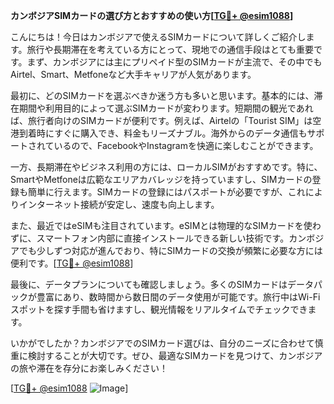 **カンボジアSIMカードの選び方とおすすめの使い方[[TG💪+ @esim1088](https://t.me/s/esim1088)]**

こんにちは！今日はカンボジアで使えるSIMカードについて詳しくご紹介します。旅行や長期滞在を考えている方にとって、現地での通信手段はとても重要です。まず、カンボジアには主にプリペイド型のSIMカードが主流で、その中でもAirtel、Smart、Metfoneなど大手キャリアが人気があります。

最初に、どのSIMカードを選ぶべきか迷う方も多いと思います。基本的には、滞在期間や利用目的によって選ぶSIMカードが変わります。短期間の観光であれば、旅行者向けのSIMカードが便利です。例えば、Airtelの「Tourist SIM」は空港到着時にすぐに購入でき、料金もリーズナブル。海外からのデータ通信もサポートされているので、FacebookやInstagramを快適に楽しむことができます。

一方、長期滞在やビジネス利用の方には、ローカルSIMがおすすめです。特に、SmartやMetfoneは広範なエリアカバレッジを持っていますし、SIMカードの登録も簡単に行えます。SIMカードの登録にはパスポートが必要ですが、これによりインターネット接続が安定し、速度も向上します。

また、最近ではeSIMも注目されています。eSIMとは物理的なSIMカードを使わずに、スマートフォン内部に直接インストールできる新しい技術です。カンボジアでも少しずつ対応が進んでおり、特にSIMカードの交換が頻繁に必要な方には便利です。[[TG💪+ @esim1088](https://t.me/s/esim1088)]

最後に、データプランについても確認しましょう。多くのSIMカードはデータパックが豊富にあり、数時間から数日間のデータ使用が可能です。旅行中はWi-Fiスポットを探す手間も省けますし、観光情報をリアルタイムでチェックできます。

いかがでしたか？カンボジアでのSIMカード選びは、自分のニーズに合わせて慎重に検討することが大切です。ぜひ、最適なSIMカードを見つけて、カンボジアの旅や滞在を存分にお楽しみください！

[[TG💪+ @esim1088](https://t.me/s/esim1088) ![Image](https://i.postimg.cc/Y0z9fWf4/image.png)]